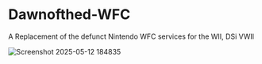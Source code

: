 # Dawnofthed-WFC
A Replacement of the defunct Nintendo WFC services for the WII, DSi VWII

![Screenshot 2025-05-12 184835](https://github.com/user-attachments/assets/aa4a43b8-5b4f-49d9-b281-f43f6372f72e)
